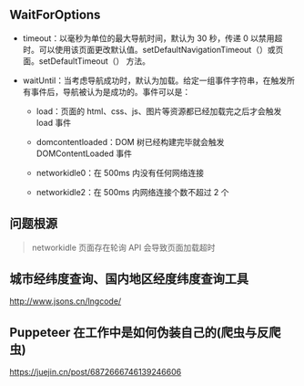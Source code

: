 ## WaitForOptions

-   timeout：以毫秒为单位的最大导航时间，默认为 30 秒，传递 0 以禁用超时。可以使用该页面更改默认值。setDefaultNavigationTimeout（）或页面。setDefaultTimeout（）
    方法。

-   waitUntil：当考虑导航成功时，默认为加载。给定一组事件字符串，在触发所有事件后，导航被认为是成功的。事件可以是：

    -   load：页面的 html、css、js、图片等资源都已经加载完之后才会触发 load 事件

    -   domcontentloaded：DOM 树已经构建完毕就会触发 DOMContentLoaded 事件

    -   networkidle0：在 500ms 内没有任何网络连接

    -   networkidle2：在 500ms 内网络连接个数不超过 2 个

## 问题根源

> networkidle 页面存在轮询 API 会导致页面加载超时

## 城市经纬度查询、国内地区经度纬度查询工具

http://www.jsons.cn/lngcode/

## Puppeteer 在工作中是如何伪装自己的(爬虫与反爬虫)

https://juejin.cn/post/6872666746139246606
